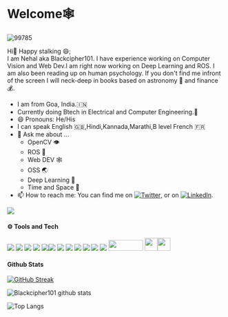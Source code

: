 # Welcome🕸️
![99785](https://user-images.githubusercontent.com/33775493/117657278-ff47ec80-b1b6-11eb-83c0-5e2487207660.jpg)

Hi:wave: Happy stalking 😄;<br>
I am Nehal aka Blackcipher101. I have experience working on Computer Vision and Web Dev.I am right now working on Deep Learning and ROS. I am also been reading up on 
human psychology. If you don't find me infront of the screen I will neck-deep in books based on astronomy :satellite: and finance 💰.


- I am from Goa, India.:india:
- Currently doing Btech in Electrical and Computer Engineering.:school:
- 😄 Pronouns: He/His
- I can speak English :uk:,Hindi,Kannada,Marathi,B level French :fr:
- 💬 Ask me about ...
    - OpenCV :eye:
    - ROS :robot:
    - Web DEV :spider_web:
    - OSS :earth_asia:
    - Deep Learning :brain:
    - Time and Space :milky_way:
- 📫 How to reach me: 
You can find me on [![Twitter][1.2]][1], or on [![LinkedIn][2.2]][2].

<!-- Icons -->

[1.2]: http://i.imgur.com/wWzX9uB.png (twitter icon without padding)
[2.2]: https://raw.githubusercontent.com/MartinHeinz/MartinHeinz/master/linkedin-3-16.png (LinkedIn icon without padding)

<!-- Links to your social media accounts -->

[1]: https://twitter.com/NevleNehal
[2]: https://www.linkedin.com/in/nehalnevle/
![](https://komarev.com/ghpvc/?username=Blackcipher101)
#### :gear: Tools and Tech 


![](https://img.shields.io/badge/Linux-OS-informational?style=flat&logo=linux-mint&logoColor=white&color=2bbc8a) ![](https://img.shields.io/badge/Raspberry-Hardware-informational?style=flat&logo=raspberry-pi&logoColor=white&color=2bbc8a) ![](https://img.shields.io/badge/atom-editor-informational?style=flat&logo=atom&logoColor=white&color=2bbc8a) ![](https://img.shields.io/badge/Django-Backend-informational?style=flat&logo=djangologoColor=white&color=2bbc8a)
![](https://img.shields.io/badge/Javascript-Front-informational?style=flat&logo=Javascript&logoColor=white&color=2bbc8a)![](https://img.shields.io/badge/CSS3-Frontend-informational?style=flat&logo=CSS&logoColor=white&color=2bbc8a) ![](https://img.shields.io/badge/C++-Lang-informational?style=flat&logo=C++logoColor=white&color=2bbc8a) ![](https://img.shields.io/badge/Python-Lang-informational?style=flat&logo=pythonlogoColor=white&color=2bbc8a)
![](https://img.shields.io/badge/C-Lang-informational?style=flat&logo=ClogoColor=white&color=2bbc8a) ![](https://img.shields.io/badge/SQL-Database-informational?style=flat&logo=SQLitelogoColor=white&color=2bbc8a) ![](https://img.shields.io/badge/Ardunio-Hardware-informational?style=flat&logo=arduniologoColor=white&color=2bbc8a) ![](https://img.shields.io/badge/Blender-Tools-informational?style=flat&logo=blenderlogoColor=white&color=2bbc8a)
<img src="https://github.com/ros-infrastructure/artwork/blob/master/ros_logo.svg" height="25px" width="80px"> <img src="https://github.com/fkromer/awesome-gazebo/blob/master/gazebo_icon.svg" height="30px" width="30px"><img src="https://upload.wikimedia.org/wikipedia/commons/thumb/3/32/OpenCV_Logo_with_text_svg_version.svg/487px-OpenCV_Logo_with_text_svg_version.svg.png" height="30px" width="30px">

#### Github Stats

[![GitHub Streak](http://github-readme-streak-stats.herokuapp.com?user=Blackcipher101&theme=tokyonight&hide_border=true)](https://git.io/streak-stats)

![Blackcipher101 github stats](https://github-readme-stats.vercel.app/api?username=Blackcipher101&count_private=true&show_icons=true&theme=tokyonight&hide_border=true)

![Top Langs](https://github-readme-stats.vercel.app/api/top-langs/?username=Blackcipher101&layout=compact&count_private=true&show_icons=true&theme=tokyonight&hide_border=true)
